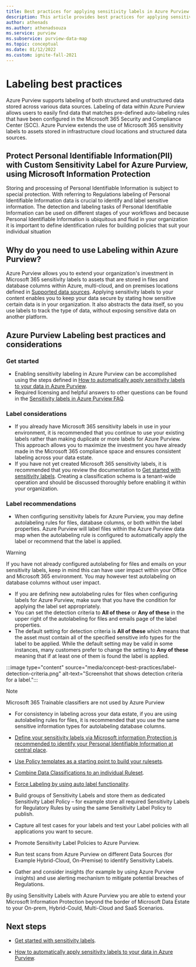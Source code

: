 ```yaml
---
title: Best practices for applying sensitivity labels in Azure Purview
description: This article provides best practices for applying sensitivity labels in Azure Purview.
author: athenads
ms.author: athenadsouza
ms.service: purview
ms.subservice: purview-data-map
ms.topic: conceptual
ms.date: 01/12/2022
ms.custom: ignite-fall-2021
---
```


# Labeling best practices

Azure Purview supports labeling of both structured and unstructured data stored across various data sources. Labeling of data within Azure Purview allows users to easily find data that matches pre-defined auto-labeling rules that have been configured in the Microsoft 365 Security and Compliance Center (SCC). Azure Purview extends the use of Microsoft 365 sensitivity labels to assets stored in infrastructure cloud locations and structured data sources.

## Protect Personal Identifiable Information(PII) with Custom Sensitivity Label for Azure Purview, using Microsoft Information Protection

Storing and processing of Personal Identifiable Information is subject to special protection. With referring to Regulations labeling of Personal Identifiable Information data is crucial to identify and label sensitive information.  The detection and labeling tasks of Personal Identifiable Information can be used on different stages of your workflows and because Personal Identifiable Information is ubiquitous and fluid in your organization it is important to define identification rules for building policies that suit your individual situation

## Why do you need to use Labeling within Azure Purview?

Azure Purview allows you to extend your organization's investment in Microsoft 365 sensitivity labels to assets that are stored in files and database columns within Azure, multi-cloud, and on premises locations defined in [Supported data sources](./create-sensitivity-label.md#supported-data-sources).
Applying sensitivity labels to your content enables you to keep your data secure by stating how sensitive certain data is in your organization.
It also abstracts the data itself, so you use labels to track the type of data, without exposing sensitive data on another platform.

## Azure Purview Labeling best practices and considerations

### Get started

- Enabling sensitivity labeling in Azure Purview can be accomplished using the steps defined in [How to automatically apply sensitivity labels to your data in Azure Purview](./how-to-automatically-label-your-content.md).
- Required licensing and helpful answers to other questions can be found in the [Sensitivity labels in Azure Purview FAQ](./sensitivity-labels-frequently-asked-questions.yml).

### Label considerations

- If you already have Microsoft 365 sensitivity labels in use in your environment, it is recommended that you continue to use your existing labels rather than making duplicate or more labels for Azure Purview. This approach allows you to maximize the investment you have already made in the Microsoft 365 compliance space and ensures consistent labeling across your data estate.
- If you have not yet created Microsoft 365 sensitivity labels, it is recommended that you review the documentation to [Get started with sensitivity labels](/microsoft-365/compliance/get-started-with-sensitivity-labels). Creating a classification schema is a tenant-wide operation and should be discussed thoroughly before enabling it within your organization.

### Label recommendations

- When configuring sensitivity labels for Azure Purview, you may define autolabeling rules for files, database columns, or both within the label properties.  Azure Purview will label files within the Azure Purview data map when the autolabeling rule is configured to automatically apply the label or recommend that the label is applied.

> [!WARNING]
> If you have not already configured autolabeling for files and emails on your sensitivity labels, keep in mind this can have user impact within your Office and Microsoft 365 environment.  You may however test autolabeling on database columns without user impact.

- If you are defining new autolabeling rules for files when configuring labels for Azure Purview, make sure that you have the condition for applying the label set appropriately.
- You can set the detection criteria to **All of these** or **Any of these** in the upper right of the autolabeling for files and emails page of the label properties.
- The default setting for detection criteria is **All of these** which means that the asset must contain all of the specified sensitive info types for the label to be applied.  While the default setting may be valid in some instances, many customers prefer to change the setting to **Any of these** meaning that if at least one of them is found the label is applied.

:::image type="content" source="media/concept-best-practices/label-detection-criteria.png" alt-text="Screenshot that shows detection criteria for a label.":::

> [!NOTE] 
> Microsoft 365 Trainable classifiers are not used by Azure Purview

- For consistency in labeling across your data estate, if you are using autolabeling rules for files, it is recommended that you use the same sensitive information types for autolabeling database columns.

- [Define your sensitivity labels via Microsoft information Protection is recommended to identify your Personal Identifiable Information at central place](/microsoft-365/compliance/information-protection).
- [Use Policy templates as a starting point to build your rulesets](/microsoft-365/compliance/what-the-dlp-policy-templates-include#general-data-protection-regulation-gdpr).
- [Combine Data Classifications to an individual Ruleset](./supported-classifications.md).
- [Force Labeling by using auto label functionality](./how-to-automatically-label-your-content.md).
- Build groups of Sensitivity Labels and store them as dedicated Sensitivity Label Policy – for example store all required Sensitivity Labels for Regulatory Rules by using the same Sensitivity Label Policy to publish.
- Capture all test cases for your labels and test your Label policies with all applications you want to secure.
- Promote Sensitivity Label Policies to Azure Purview.
- Run test scans from Azure Purview on different Data Sources (for Example Hybrid-Cloud, On-Premise) to identify Sensitivity Labels.
- Gather and consider insights (for example by using Azure Purview insights) and use alerting mechanism to mitigate potential breaches of Regulations.

By using Sensitivity Labels with Azure Purview you are able to extend your Microsoft Information Protection beyond the border of Microsoft Data Estate to your  On-prem, Hybrid-Could, Multi-Cloud and SaaS Scenarios.

## Next steps

- [Get started with sensitivity labels](/microsoft-365/compliance/get-started-with-sensitivity-labels).

- [How to automatically apply sensitivity labels to your data in Azure Purview](how-to-automatically-label-your-content.md).
